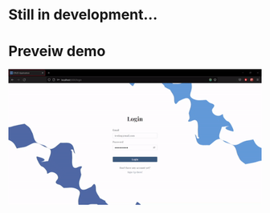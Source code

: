 # Still in development...

# Preveiw demo 
![](https://github.com/falzee/simple-crud-operation/blob/master/src/images/testing%20prtototype%20demo.gif)
